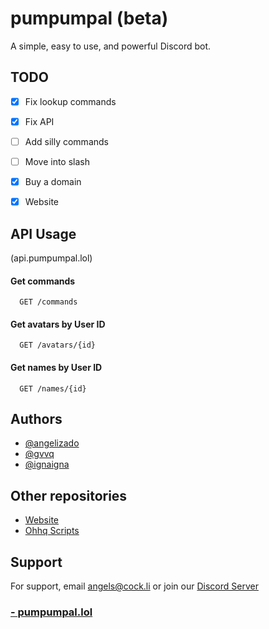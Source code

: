 
# pumpumpal (beta)

A simple, easy to use, and powerful Discord bot.




## TODO

- [x]  Fix lookup commands 
- [x]  Fix API
- [ ]  Add silly commands
- [ ]  Move into slash
- [x]  Buy a domain
- [x]  Website 


## API Usage

(api.pumpumpal.lol)
#### Get commands

```http
  GET /commands
```

#### Get avatars by User ID

```http
  GET /avatars/{id}
```

#### Get names by User ID

```http
  GET /names/{id}
```


## Authors

- [@angelizado](https://www.github.com/angelizado)
- [@gvvq](https://www.github.com/gvvq)
- [@ignaigna](https://github.com/ignaigna/)

## Other repositories
- [Website](https://github.com/angelizado/pumpumpal-web/)
- [Ohhq Scripts](https://github.com/gvvq/script)


## Support

For support, email angels@cock.li or join our [Discord Server](https://pumpumpal-web.vercel.app/support)

### [- pumpumpal.lol](https://www.pumpumpal.lol)

